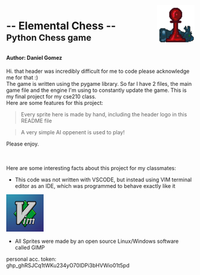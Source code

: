 
<img src="/assets_chess/logos/chess-peices_pawn_red_horse_blue.png" alt="chess-logo" style="float: right; width:100px;"/>

# -- Elemental Chess --<br><sup>Python Chess game</sup>
#### Author: Daniel Gomez  
Hi. that header was incredibly difficult for me to code please acknowledge me for that :)  
The game is written using the pygame library. So far I have 2 files, the main game file and the engine I'm using to constantly update the game.
This is my final project for my cse210 class.  
Here are some features for this project:  
> Every sprite here is made by hand, including the header logo in this README file


> A very simple AI oppenent is used to play!  

Please enjoy.  
<br/>

<br/>  
Here are some interesting facts about this project for my classmates:  

* This code was not written with VSCODE, but instead using VIM terminal editor as an IDE, which was programmed to behave exactly like it 
<img src="/assets_chess/vim_logo.jpg" alt="vim logo" style="height: 100px; width:100px;"/>  

* All Sprites were made by an open source Linux/Windows software called GIMP  

personal acc. token:  
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
